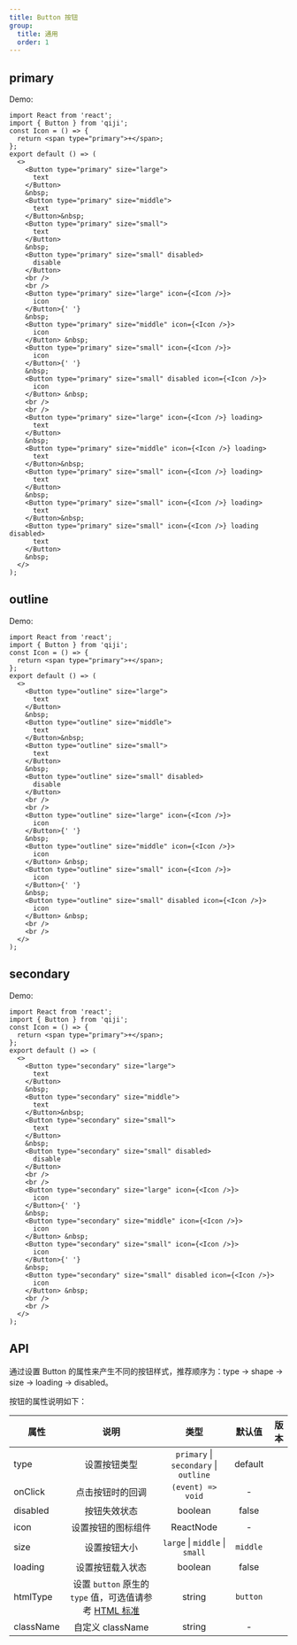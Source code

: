 ```yaml
---
title: Button 按钮
group:
  title: 通用
  order: 1
---
```


## primary

Demo:

```tsx
import React from 'react';
import { Button } from 'qiji';
const Icon = () => {
  return <span type="primary">+</span>;
};
export default () => (
  <>
    <Button type="primary" size="large">
      text
    </Button>
    &nbsp;
    <Button type="primary" size="middle">
      text
    </Button>&nbsp;
    <Button type="primary" size="small">
      text
    </Button>
    &nbsp;
    <Button type="primary" size="small" disabled>
      disable
    </Button>
    <br />
    <br />
    <Button type="primary" size="large" icon={<Icon />}>
      icon
    </Button>{' '}
    &nbsp;
    <Button type="primary" size="middle" icon={<Icon />}>
      icon
    </Button> &nbsp;
    <Button type="primary" size="small" icon={<Icon />}>
      icon
    </Button>{' '}
    &nbsp;
    <Button type="primary" size="small" disabled icon={<Icon />}>
      icon
    </Button> &nbsp;
    <br />
    <br />
    <Button type="primary" size="large" icon={<Icon />} loading>
      text
    </Button>
    &nbsp;
    <Button type="primary" size="middle" icon={<Icon />} loading>
      text
    </Button>&nbsp;
    <Button type="primary" size="small" icon={<Icon />} loading>
      text
    </Button>
    &nbsp;
    <Button type="primary" size="small" icon={<Icon />} loading>
      text
    </Button>&nbsp;
    <Button type="primary" size="small" icon={<Icon />} loading disabled>
      text
    </Button>
    &nbsp;
  </>
);
```

## outline

Demo:

```tsx
import React from 'react';
import { Button } from 'qiji';
const Icon = () => {
  return <span type="primary">+</span>;
};
export default () => (
  <>
    <Button type="outline" size="large">
      text
    </Button>
    &nbsp;
    <Button type="outline" size="middle">
      text
    </Button>&nbsp;
    <Button type="outline" size="small">
      text
    </Button>
    &nbsp;
    <Button type="outline" size="small" disabled>
      disable
    </Button>
    <br />
    <br />
    <Button type="outline" size="large" icon={<Icon />}>
      icon
    </Button>{' '}
    &nbsp;
    <Button type="outline" size="middle" icon={<Icon />}>
      icon
    </Button> &nbsp;
    <Button type="outline" size="small" icon={<Icon />}>
      icon
    </Button>{' '}
    &nbsp;
    <Button type="outline" size="small" disabled icon={<Icon />}>
      icon
    </Button> &nbsp;
    <br />
    <br />
  </>
);
```

## secondary

Demo:

```tsx
import React from 'react';
import { Button } from 'qiji';
const Icon = () => {
  return <span type="primary">+</span>;
};
export default () => (
  <>
    <Button type="secondary" size="large">
      text
    </Button>
    &nbsp;
    <Button type="secondary" size="middle">
      text
    </Button>&nbsp;
    <Button type="secondary" size="small">
      text
    </Button>
    &nbsp;
    <Button type="secondary" size="small" disabled>
      disable
    </Button>
    <br />
    <br />
    <Button type="secondary" size="large" icon={<Icon />}>
      icon
    </Button>{' '}
    &nbsp;
    <Button type="secondary" size="middle" icon={<Icon />}>
      icon
    </Button> &nbsp;
    <Button type="secondary" size="small" icon={<Icon />}>
      icon
    </Button>{' '}
    &nbsp;
    <Button type="secondary" size="small" disabled icon={<Icon />}>
      icon
    </Button> &nbsp;
    <br />
    <br />
  </>
);
```

## API

通过设置 Button 的属性来产生不同的按钮样式，推荐顺序为：type -> shape -> size -> loading -> disabled。

按钮的属性说明如下：

| 属性      |                                                                 说明                                                                 |                 类型                  |  默认值  | 版本 |
| --------- | :----------------------------------------------------------------------------------------------------------------------------------: | :-----------------------------------: | :------: | ---: |
| type      |                                                             设置按钮类型                                                             | `primary` \| `secondary` \| `outline` | default  |      |
| onClick   |                                                           点击按钮时的回调                                                           |           `(event) => void`           |    -     |      |
| disabled  |                                                             按钮失效状态                                                             |                boolean                |  false   |      |
| icon      |                                                          设置按钮的图标组件                                                          |               ReactNode               |    -     |      |
| size      |                                                             设置按钮大小                                                             |    `large` \| `middle` \| `small`     | `middle` |      |  | - |  |
| loading   |                                                           设置按钮载入状态                                                           |                boolean                |  false   |      |
| htmlType  | 设置 `button` 原生的 `type` 值，可选值请参考 [HTML 标准](https://developer.mozilla.org/en-US/docs/Web/HTML/Element/button#attr-type) |                string                 | `button` |      |
| className |                                                           自定义 className                                                           |                string                 |    -     |      |
